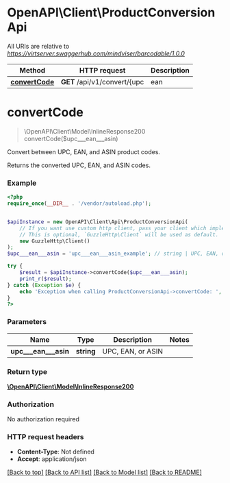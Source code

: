 # OpenAPI\Client\ProductConversionApi

All URIs are relative to *https://virtserver.swaggerhub.com/mindviser/barcodable/1.0.0*

Method | HTTP request | Description
------------- | ------------- | -------------
[**convertCode**](ProductConversionApi.md#convertCode) | **GET** /api/v1/convert/{upc | ean | asin} | Convert between UPC, EAN, and ASIN product codes.


# **convertCode**
> \OpenAPI\Client\Model\InlineResponse200 convertCode($upc___ean___asin)

Convert between UPC, EAN, and ASIN product codes.

Returns the converted UPC, EAN, and ASIN codes.

### Example
```php
<?php
require_once(__DIR__ . '/vendor/autoload.php');


$apiInstance = new OpenAPI\Client\Api\ProductConversionApi(
    // If you want use custom http client, pass your client which implements `GuzzleHttp\ClientInterface`.
    // This is optional, `GuzzleHttp\Client` will be used as default.
    new GuzzleHttp\Client()
);
$upc___ean___asin = 'upc___ean___asin_example'; // string | UPC, EAN, or ASIN

try {
    $result = $apiInstance->convertCode($upc___ean___asin);
    print_r($result);
} catch (Exception $e) {
    echo 'Exception when calling ProductConversionApi->convertCode: ', $e->getMessage(), PHP_EOL;
}
?>
```

### Parameters

Name | Type | Description  | Notes
------------- | ------------- | ------------- | -------------
 **upc___ean___asin** | **string**| UPC, EAN, or ASIN |

### Return type

[**\OpenAPI\Client\Model\InlineResponse200**](../Model/InlineResponse200.md)

### Authorization

No authorization required

### HTTP request headers

 - **Content-Type**: Not defined
 - **Accept**: application/json

[[Back to top]](#) [[Back to API list]](../../README.md#documentation-for-api-endpoints) [[Back to Model list]](../../README.md#documentation-for-models) [[Back to README]](../../README.md)


